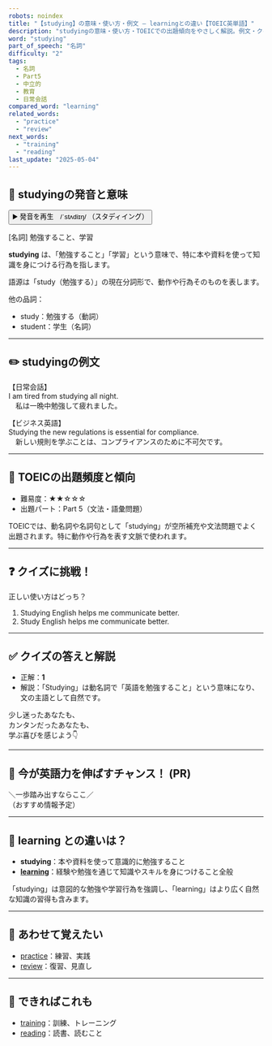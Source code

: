 ```yaml
---
robots: noindex
title: "【studying】の意味・使い方・例文 ― learningとの違い【TOEIC英単語】"
description: "studyingの意味・使い方・TOEICでの出題傾向をやさしく解説。例文・クイズ付きでlearningとの違いもわかりやすく学べます。"
word: "studying"
part_of_speech: "名詞"
difficulty: "2"
tags:
  - 名詞
  - Part5
  - 中立的
  - 教育
  - 日常会話
compared_word: "learning"
related_words:
  - "practice"
  - "review"
next_words:
  - "training"
  - "reading"
last_update: "2025-05-04"
---
```


## 🔰 studyingの発音と意味

<button class="play-audio" onclick="playTTS('studying')">
  <span class="play-audio-main">
    ▶️ 発音を再生　/ˈstʌdiɪŋ/
  </span>
  <span class="play-audio-sub">
    （スタディイング）
  </span>
</button>

[名詞] 勉強すること、学習

**studying** は、「勉強すること」「学習」という意味で、特に本や資料を使って知識を身につける行為を指します。

語源は「study（勉強する）」の現在分詞形で、動作や行為そのものを表します。

他の品詞：  
- study：勉強する（動詞）
- student：学生（名詞）

---

## ✏️ studyingの例文

【日常会話】  
I am tired from studying all night.  
　私は一晩中勉強して疲れました。

【ビジネス英語】  
Studying the new regulations is essential for compliance.  
　新しい規則を学ぶことは、コンプライアンスのために不可欠です。

---

## 🎯 TOEICの出題頻度と傾向

- 難易度：★★☆☆☆
- 出題パート：Part 5（文法・語彙問題）

TOEICでは、動名詞や名詞句として「studying」が空所補充や文法問題でよく出題されます。特に動作や行為を表す文脈で使われます。

---

## ❓ クイズに挑戦！

正しい使い方はどっち？

1. Studying English helps me communicate better.  
2. Study English helps me communicate better.

---

## ✅ クイズの答えと解説

- 正解：**1**
- 解説：「Studying」は動名詞で「英語を勉強すること」という意味になり、文の主語として自然です。

少し迷ったあなたも、  
カンタンだったあなたも、  
学ぶ喜びを感じよう👇️

---

## 🚀 今が英語力を伸ばすチャンス！ (PR)

<div class="info-center">
＼一歩踏み出すならここ／<br>  
（おすすめ情報予定）
</div>

---

## 🤔  learning との違いは？

- **studying**：本や資料を使って意識的に勉強すること
- **[learning](/learning)**：経験や勉強を通じて知識やスキルを身につけること全般

「studying」は意図的な勉強や学習行為を強調し、「learning」はより広く自然な知識の習得も含みます。

---

## 🧩 あわせて覚えたい

- [practice](/practice)：練習、実践
- [review](/review)：復習、見直し

---

## 📖 できればこれも

- [training](/training)：訓練、トレーニング
- [reading](/reading)：読書、読むこと

<!-- cvid: aid32_bid20 -->
